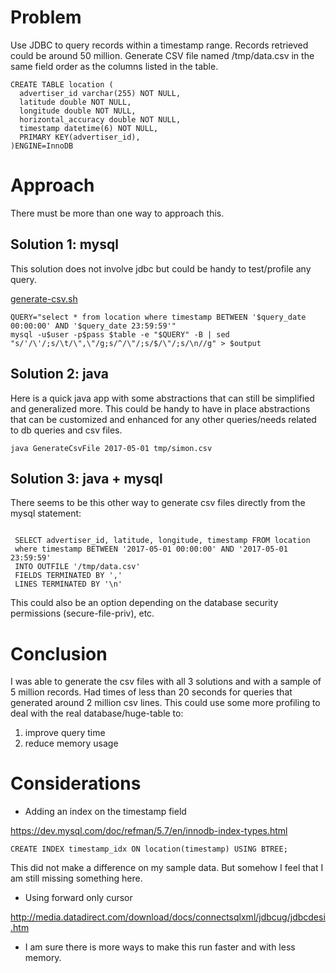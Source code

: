 # Problem

Use JDBC to query records within a timestamp range.
Records retrieved could be around 50 million.
Generate CSV file named /tmp/data.csv in the same field
order as the columns listed in the table.

```
CREATE TABLE location (
  advertiser_id varchar(255) NOT NULL,
  latitude double NOT NULL,
  longitude double NOT NULL,
  horizontal_accuracy double NOT NULL,
  timestamp datetime(6) NOT NULL,
  PRIMARY KEY(advertiser_id),
)ENGINE=InnoDB
```

# Approach

There must be more than one way to approach this.

## Solution 1: mysql

This solution does not involve jdbc but could be handy to test/profile any query.

[generate-csv.sh](generate-csv.sh)
```
QUERY="select * from location where timestamp BETWEEN '$query_date 00:00:00' AND '$query_date 23:59:59'"
mysql -u$user -p$pass $table -e "$QUERY" -B | sed "s/'/\'/;s/\t/\",\"/g;s/^/\"/;s/$/\"/;s/\n//g" > $output

```

## Solution 2: java

Here is a quick java app with some abstractions that can still be simplified
and generalized more. This could be handy to have in place abstractions that
can be customized and enhanced for any other queries/needs related to
db queries and csv files.

```
java GenerateCsvFile 2017-05-01 tmp/simon.csv
```

## Solution 3: java + mysql

There seems to be this other way to generate csv files directly from the
mysql statement:

 ```

  SELECT advertiser_id, latitude, longitude, timestamp FROM location
  where timestamp BETWEEN '2017-05-01 00:00:00' AND '2017-05-01 23:59:59'
  INTO OUTFILE '/tmp/data.csv'
  FIELDS TERMINATED BY ','
  LINES TERMINATED BY '\n'

 ```

This could also be an option depending on the database security permissions (secure-file-priv), etc.

# Conclusion

I was able to generate the csv files with all 3 solutions and with a sample of 5 million records.
Had times of less than 20 seconds for queries that generated around 2 million csv lines.
This could use some more profiling to deal with the real database/huge-table to:
1. improve query time
2. reduce memory usage

# Considerations

* Adding an index on the timestamp field

https://dev.mysql.com/doc/refman/5.7/en/innodb-index-types.html
```
CREATE INDEX timestamp_idx ON location(timestamp) USING BTREE;
```
This did not make a difference on my sample data. But somehow I feel that I am still
missing something here.

* Using forward only cursor

http://media.datadirect.com/download/docs/connectsqlxml/jdbcug/jdbcdesi.htm

* I am sure there is more ways to make this run faster and with less memory.
